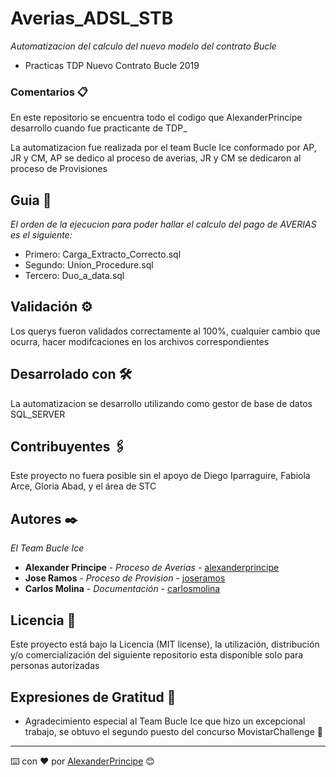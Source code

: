 # Averias_ADSL_STB

_Automatizacion del calculo del nuevo modelo del contrato Bucle_
- Practicas TDP Nuevo Contrato Bucle 2019

### Comentarios 📋

En este repositorio se encuentra todo el codigo que AlexanderPrincipe desarrollo cuando fue practicante de TDP_

La automatizacion fue realizada por el team Bucle Ice conformado por AP, JR y CM, AP se dedico al proceso de averias, JR y CM se dedicaron al proceso de Provisiones

## Guia 🔧

_El orden de la ejecucion para poder hallar el calculo del pago de AVERIAS es el siguiente:_

* Primero: Carga_Extracto_Correcto.sql
* Segundo: Union_Procedure.sql
* Tercero: Duo_a_data.sql

## Validación ⚙️

Los querys fueron validados correctamente al 100%, cualquier cambio que ocurra, hacer modifcaciones en los archivos correspondientes

## Desarrolado con 🛠️

La automatizacion se desarrollo utilizando como gestor de base de datos SQL_SERVER

## Contribuyentes 🖇️

Este proyecto no fuera posible sin el apoyo de Diego Iparraguire, Fabiola Arce, Gloria Abad, y el área de STC

## Autores ✒️

_El Team Bucle Ice_

* **Alexander Principe** - *Proceso de Averias* - [alexanderprincipe](https://github.com/AlexanderPrincipe)
* **Jose Ramos** - *Proceso de Provision* - [joseramos](https://github.com/JoseRamos)
* **Carlos Molina** - *Documentación* - [carlosmolina](https://github.com/CarlosMolina)

## Licencia 📄

Este proyecto está bajo la Licencia (MIT license), la utilización, distribución y/o comercialización del siguiente repositorio esta disponible solo para personas autorizadas

## Expresiones de Gratitud 🎁

* Agradecimiento especial al Team Bucle Ice que hizo un excepcional trabajo, se obtuvo el segundo puesto del concurso MovistarChallenge 📢




---
⌨️ con ❤️ por [AlexanderPrincipe](https://github.com/AlexanderPrincipe) 😊
